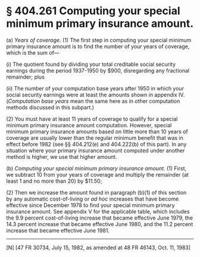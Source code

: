 # § 404.261   Computing your special minimum primary insurance amount.

(a) *Years of coverage.* (1) The first step in computing your special minimum primary insurance amount is to find the number of your years of coverage, which is the sum of—


(i) The quotient found by dividing your total creditable social security earnings during the period 1937-1950 by $900, disregarding any fractional remainder; plus


(ii) The number of your computation base years after 1950 in which your social security earnings were at least the amounts shown in appendix IV. (*Computation base years* mean the same here as in other computation methods discussed in this subpart.)


(2) You must have at least 11 years of coverage to qualify for a special minimum primary insurance amount computation. However, special minimum primary insurance amounts based on little more than 10 years of coverage are usually lower than the regular minimum benefit that was in effect before 1982 (see §§ 404.212(e) and 404.222(b) of this part). In any situation where your primary insurance amount computed under another method is higher, we use that higher amount.


(b) *Computing your special minimum primary insurance amount.* (1) First, we subtract 10 from your years of coverage and multiply the remainder (at least 1 and no more than 20) by $11.50;


(2) Then we increase the amount found in paragraph (b)(1) of this section by any automatic cost-of-living or *ad hoc* increases that have become effective since December 1978 to find your special minimum primary insurance amount. See appendix V for the applicable table, which includes the 9.9 percent cost-of-living increase that became effective June 1979, the 14.3 percent increase that became effective June 1980, and the 11.2 percent increase that became effective June 1981.



---

[N] [47 FR 30734, July 15, 1982, as amended at 48 FR 46143, Oct. 11, 1983]




